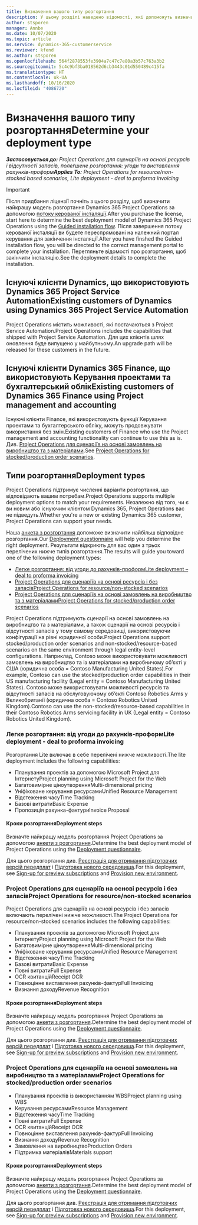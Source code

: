 ```yaml
---
title: Визначення вашого типу розгортання
description: У цьому розділі наведено відомості, які допоможуть визначити правильний тип розгортання Project operations для вашої компанії.
author: stsporen
manager: Annbe
ms.date: 10/07/2020
ms.topic: article
ms.service: dynamics-365-customerservice
ms.reviewer: kfend
ms.author: stsporen
ms.openlocfilehash: 564f2878553fe3904a7c47c7e80a3b57c763a3b2
ms.sourcegitcommit: 5c4c9bf3ba018562d6cb3443c01d550489c415fa
ms.translationtype: HT
ms.contentlocale: uk-UA
ms.lasthandoff: 10/16/2020
ms.locfileid: "4086720"
---
```

# <a name="determine-your-deployment-type"></a><span data-ttu-id="7e98c-103">Визначення вашого типу розгортання</span><span class="sxs-lookup"><span data-stu-id="7e98c-103">Determine your deployment type</span></span>

<span data-ttu-id="7e98c-104">_**Застосовується до:** Project Operations для сценаріїв на основі ресурсів і відсутності запасів, полегшене розгортання: угоди та виставлення рахунків-проформ_</span><span class="sxs-lookup"><span data-stu-id="7e98c-104">_**Applies To:** Project Operations for resource/non-stocked based scenarios, Lite deployment - deal to proforma invoicing_</span></span>

> [!IMPORTANT]
> <span data-ttu-id="7e98c-105">Після придбання ліцензії почніть з цього розділу, щоб визначити найкращу модель розгортання Dynamics 365 Project Operations за допомогою [потоку керованої інсталяції](https://aka.ms/provisionprojectoperations).</span><span class="sxs-lookup"><span data-stu-id="7e98c-105">After you purchase the license, start here to determine the best deployment model of Dynamics 365 Project Operations using the [Guided installation flow](https://aka.ms/provisionprojectoperations).</span></span>
> <span data-ttu-id="7e98c-106">Після завершення потоку керованої інсталяції ви будете переспрямовані на належний портал керування для закінчення інсталяції.</span><span class="sxs-lookup"><span data-stu-id="7e98c-106">After you have finshed the Guided installation flow, you will be directed to the correct management portal to complete your installation.</span></span> <span data-ttu-id="7e98c-107">Перегляньте відомості про розгортання, щоб закінчити інсталяцію.</span><span class="sxs-lookup"><span data-stu-id="7e98c-107">See the deployment details to complete the installation.</span></span>


## <a name="existing-customers-of-dynamics-using-dynamics-365-project-service-automation"></a><span data-ttu-id="7e98c-108">Існуючі клієнти Dynamics, що використовують Dynamics 365 Project Service Automation</span><span class="sxs-lookup"><span data-stu-id="7e98c-108">Existing customers of Dynamics using Dynamics 365 Project Service Automation</span></span>
<span data-ttu-id="7e98c-109">Project Operations містить можливості, які постачаються з Project Service Automation.</span><span class="sxs-lookup"><span data-stu-id="7e98c-109">Project Operations includes the capabilities that shipped with Project Service Automation.</span></span> <span data-ttu-id="7e98c-110">Для цих клієнтів шлях оновлення буде випущено у майбутньому.</span><span class="sxs-lookup"><span data-stu-id="7e98c-110">An upgrade path will be released for these customers in the future.</span></span>

## <a name="existing-customers-of-dynamics-365-finance-using-project-management-and-accounting"></a><span data-ttu-id="7e98c-111">Існуючі клієнти Dynamics 365 Finance, що використовують Керування проектами та бухгалтерський облік</span><span class="sxs-lookup"><span data-stu-id="7e98c-111">Existing customers of Dynamics 365 Finance using Project management and accounting</span></span> 

<span data-ttu-id="7e98c-112">Існуючі клієнти Finance, які використовують функції Керування проектами та бухгалтерського обліку, можуть продовжувати використання без змін.</span><span class="sxs-lookup"><span data-stu-id="7e98c-112">Existing customers of Finance who use the Project management and accounting functionality can continue to use this as is.</span></span> <span data-ttu-id="7e98c-113">Див. [Project Operations для сценаріїв на основі замовлень на виробництво та з матеріалами](#pma).</span><span class="sxs-lookup"><span data-stu-id="7e98c-113">See [Project Operations for stocked/production order scenarios](#pma).</span></span>


## <a name="deployment-types"></a><span data-ttu-id="7e98c-114">Типи розгортання</span><span class="sxs-lookup"><span data-stu-id="7e98c-114">Deployment types</span></span>
<span data-ttu-id="7e98c-115">Project Operations підтримує численні варіанти розгортання, що відповідають вашим потребам.</span><span class="sxs-lookup"><span data-stu-id="7e98c-115">Project Operations supports multiple deployment options to match your requirements.</span></span> <span data-ttu-id="7e98c-116">Незалежно від того, чи є ви новим або існуючим клієнтом Dynamics 365, Project Operations вас не підведуть.</span><span class="sxs-lookup"><span data-stu-id="7e98c-116">Whether you're a new or existing Dynamics 365 customer, Project Operations can support your needs.</span></span>

<span data-ttu-id="7e98c-117">Наша [анкета з розгортання](https://aka.ms/provisionprojectoperations) допоможе визначити найбільш відповідне розгортання.</span><span class="sxs-lookup"><span data-stu-id="7e98c-117">Our [Deployment questionnaire](https://aka.ms/provisionprojectoperations) will help you determine the right deployment.</span></span> <span data-ttu-id="7e98c-118">Результати відкриють для вас один з трьох перелічених нижче типів розгортання.</span><span class="sxs-lookup"><span data-stu-id="7e98c-118">The results will guide you toward one of the following deployment types:</span></span>

- [<span data-ttu-id="7e98c-119">Легке розгортання: від угоди до рахунків-проформ</span><span class="sxs-lookup"><span data-stu-id="7e98c-119">Lite deployment – deal to proforma invoicing</span></span>](#lite)
- [<span data-ttu-id="7e98c-120">Project Operations для сценаріїв на основі ресурсів і без запасів</span><span class="sxs-lookup"><span data-stu-id="7e98c-120">Project Operations for resource/non-stocked scenarios</span></span>](#integrated)
- [<span data-ttu-id="7e98c-121">Project Operations для сценаріїв на основі замовлень на виробництво та з матеріалами</span><span class="sxs-lookup"><span data-stu-id="7e98c-121">Project Operations for stocked/production order scenarios</span></span>](#pma)

<span data-ttu-id="7e98c-122">Project Operations підтримують сценарії на основі замовлень на виробництво та з матеріалами, а також сценарії на основі ресурсів і відсутності запасів у тому самому середовищі, використовуючи конфігурації на рівні юридичної особи.</span><span class="sxs-lookup"><span data-stu-id="7e98c-122">Project Operations support stocked/production order scenarios and non-stocked/resource-based scenarios on the same environment through legal entity-level configurations.</span></span> <span data-ttu-id="7e98c-123">Наприклад, Contoso може використовувати можливості замовлень на виробництво та із матеріалами на виробничому об’єкті у США (юридична особа = Contoso Manufacturing United States).</span><span class="sxs-lookup"><span data-stu-id="7e98c-123">For example, Contoso can use the stocked/production order capabilities in their US manufacturing facility (Legal entity = Contoso Manufacturing United States).</span></span> <span data-ttu-id="7e98c-124">Contoso може використовувати можливості ресурсів та відсутності запасів на обслуговуючому об’єкті Contoso Robotics Arms у Великобританії (юридична особа = Contoso Robotics United Kingdom).</span><span class="sxs-lookup"><span data-stu-id="7e98c-124">Contoso can use the non-stocked/resource-based capabilities in their Contoso Robotics Arms servicing facility in UK (Legal entity = Contoso Robotics United Kingdom).</span></span>

### <a name="lite-deployment---deal-to-proforma-invoicing"></a><a  name="lite"></a><span data-ttu-id="7e98c-125">Легке розгортання: від угоди до рахунків-проформ</span><span class="sxs-lookup"><span data-stu-id="7e98c-125">Lite deployment - deal to proforma invoicing</span></span>

<span data-ttu-id="7e98c-126">Розгортання Lite включає в себе перелічені нижче можливості.</span><span class="sxs-lookup"><span data-stu-id="7e98c-126">The lite deployment includes the following capabilities:</span></span>

- <span data-ttu-id="7e98c-127">Планування проектів за допомогою Microsoft Project для Інтернету</span><span class="sxs-lookup"><span data-stu-id="7e98c-127">Project planning using Microsoft Project for the Web</span></span>
- <span data-ttu-id="7e98c-128">Багатовимірне ціноутворення</span><span class="sxs-lookup"><span data-stu-id="7e98c-128">Multi-dimensional pricing</span></span>
- <span data-ttu-id="7e98c-129">Уніфіковане керування ресурсами</span><span class="sxs-lookup"><span data-stu-id="7e98c-129">Unified Resource Management</span></span>
- <span data-ttu-id="7e98c-130">Відстеження часу</span><span class="sxs-lookup"><span data-stu-id="7e98c-130">Time Tracking</span></span>
- <span data-ttu-id="7e98c-131">Базові витрати</span><span class="sxs-lookup"><span data-stu-id="7e98c-131">Basic Expense</span></span>
- <span data-ttu-id="7e98c-132">Пропозиція рахунка-фактури</span><span class="sxs-lookup"><span data-stu-id="7e98c-132">Invoice Proposal</span></span>

#### <a name="deployment-steps"></a><span data-ttu-id="7e98c-133">Кроки розгортання</span><span class="sxs-lookup"><span data-stu-id="7e98c-133">Deployment steps</span></span>
<span data-ttu-id="7e98c-134">Визначте найкращу модель розгортання Project Operations за допомогою [анкети з розгортання](https://aka.ms/provisionprojectoperations).</span><span class="sxs-lookup"><span data-stu-id="7e98c-134">Determine the best deployment model of Project Operations using the [Deployment questionnaire](https://aka.ms/provisionprojectoperations).</span></span>

<span data-ttu-id="7e98c-135">Для цього розгортання див. [Реєстрація для отримання підготовчих версій передплат](lite-preview-subscription-sign-up.md) і [Підготовка нового середовища](lite-deployment.md).</span><span class="sxs-lookup"><span data-stu-id="7e98c-135">For this deployment, see [Sign-up for preview subscriptions](lite-preview-subscription-sign-up.md) and [Provision new environment](lite-deployment.md).</span></span> 


### <a name="project-operations-for-resourcenon-stocked-scenarios"></a><a name="integrated"></a><span data-ttu-id="7e98c-136">Project Operations для сценаріїв на основі ресурсів і без запасів</span><span class="sxs-lookup"><span data-stu-id="7e98c-136">Project Operations for resource/non-stocked scenarios</span></span>
<span data-ttu-id="7e98c-137">Project Operations для сценаріїв на основі ресурсів і без запасів включають перелічені нижче можливості.</span><span class="sxs-lookup"><span data-stu-id="7e98c-137">The Project Operations for resource/non-stocked scenarios includes the following capabilities:</span></span>
  
- <span data-ttu-id="7e98c-138">Планування проектів за допомогою Microsoft Project для Інтернету</span><span class="sxs-lookup"><span data-stu-id="7e98c-138">Project planning using Microsoft Project for the Web</span></span>
- <span data-ttu-id="7e98c-139">Багатовимірне ціноутворення</span><span class="sxs-lookup"><span data-stu-id="7e98c-139">Multi-dimensional pricing</span></span>
- <span data-ttu-id="7e98c-140">Уніфіковане керування ресурсами</span><span class="sxs-lookup"><span data-stu-id="7e98c-140">Unified Resource Management</span></span>
- <span data-ttu-id="7e98c-141">Відстеження часу</span><span class="sxs-lookup"><span data-stu-id="7e98c-141">Time Tracking</span></span>
- <span data-ttu-id="7e98c-142">Базові витрати</span><span class="sxs-lookup"><span data-stu-id="7e98c-142">Basic Expense</span></span>
- <span data-ttu-id="7e98c-143">Повні витрати</span><span class="sxs-lookup"><span data-stu-id="7e98c-143">Full Expense</span></span>
- <span data-ttu-id="7e98c-144">OCR квитанцій</span><span class="sxs-lookup"><span data-stu-id="7e98c-144">Receipt OCR</span></span>
- <span data-ttu-id="7e98c-145">Повноцінне виставлення рахунків-фактур</span><span class="sxs-lookup"><span data-stu-id="7e98c-145">Full Invoicing</span></span>
- <span data-ttu-id="7e98c-146">Визнання доходу</span><span class="sxs-lookup"><span data-stu-id="7e98c-146">Revenue Recognition</span></span>

#### <a name="deployment-steps"></a><span data-ttu-id="7e98c-147">Кроки розгортання</span><span class="sxs-lookup"><span data-stu-id="7e98c-147">Deployment steps</span></span>
<span data-ttu-id="7e98c-148">Визначте найкращу модель розгортання Project Operations за допомогою [анкети з розгортання](https://aka.ms/provisionprojectoperations).</span><span class="sxs-lookup"><span data-stu-id="7e98c-148">Determine the best deployment model of Project Operations using the [Deployment questionnaire](https://aka.ms/provisionprojectoperations).</span></span>

<span data-ttu-id="7e98c-149">Для цього розгортання див. [Реєстрація для отримання підготовчих версій передплат](resource-sign-up-preview-subscription.md) і [Підготовка нового середовища](resource-provision-new-environment.md).</span><span class="sxs-lookup"><span data-stu-id="7e98c-149">For this deployment, see [Sign-up for preview subscriptions](resource-sign-up-preview-subscription.md) and [Provision new environment](resource-provision-new-environment.md).</span></span> 


### <a name="project-operations-for-stockedproduction-order-scenarios"></a><a name="pma"></a><span data-ttu-id="7e98c-150">Project Operations для сценаріїв на основі замовлень на виробництво та з матеріалами</span><span class="sxs-lookup"><span data-stu-id="7e98c-150">Project Operations for stocked/production order scenarios</span></span>

- <span data-ttu-id="7e98c-151">Планування проектів із використанням WBS</span><span class="sxs-lookup"><span data-stu-id="7e98c-151">Project planning using WBS</span></span>
- <span data-ttu-id="7e98c-152">Керування ресурсами</span><span class="sxs-lookup"><span data-stu-id="7e98c-152">Resource Management</span></span>
- <span data-ttu-id="7e98c-153">Відстеження часу</span><span class="sxs-lookup"><span data-stu-id="7e98c-153">Time Tracking</span></span>
- <span data-ttu-id="7e98c-154">Повні витрати</span><span class="sxs-lookup"><span data-stu-id="7e98c-154">Full Expense</span></span>
- <span data-ttu-id="7e98c-155">OCR квитанцій</span><span class="sxs-lookup"><span data-stu-id="7e98c-155">Receipt OCR</span></span>
- <span data-ttu-id="7e98c-156">Повноцінне виставлення рахунків-фактур</span><span class="sxs-lookup"><span data-stu-id="7e98c-156">Full Invoicing</span></span>
- <span data-ttu-id="7e98c-157">Визнання доходу</span><span class="sxs-lookup"><span data-stu-id="7e98c-157">Revenue Recognition</span></span>
- <span data-ttu-id="7e98c-158">Замовлення на виробництво</span><span class="sxs-lookup"><span data-stu-id="7e98c-158">Production Orders</span></span>
- <span data-ttu-id="7e98c-159">Підтримка матеріалів</span><span class="sxs-lookup"><span data-stu-id="7e98c-159">Materials support</span></span>

#### <a name="deployment-steps"></a><span data-ttu-id="7e98c-160">Кроки розгортання</span><span class="sxs-lookup"><span data-stu-id="7e98c-160">Deployment steps</span></span>
<span data-ttu-id="7e98c-161">Визначте найкращу модель розгортання Project Operations за допомогою [анкети з розгортання](https://aka.ms/provisionprojectoperations).</span><span class="sxs-lookup"><span data-stu-id="7e98c-161">Determine the best deployment model of Project Operations using the [Deployment questionnaire](https://aka.ms/provisionprojectoperations).</span></span>

<span data-ttu-id="7e98c-162">Для цього розгортання див. [Реєстрація для отримання підготовчих версій передплат](https://docs.microsoft.com/dynamics365/fin-ops-core/dev-itpro/dev-tools/sign-up-preview-subscription?toc=/dynamics365/finance/toc.json) і [Підготовка нового середовища](https://docs.microsoft.com/dynamics365/fin-ops-core/dev-itpro/deployment/deploy-demo-environment?toc=/dynamics365/finance/toc.json).</span><span class="sxs-lookup"><span data-stu-id="7e98c-162">For this deployment, see [Sign-up for preview subscriptions](https://docs.microsoft.com/dynamics365/fin-ops-core/dev-itpro/dev-tools/sign-up-preview-subscription?toc=/dynamics365/finance/toc.json) and [Provision new environment](https://docs.microsoft.com/dynamics365/fin-ops-core/dev-itpro/deployment/deploy-demo-environment?toc=/dynamics365/finance/toc.json).</span></span> 

